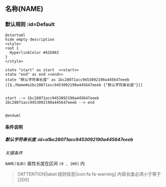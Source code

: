 ## 名称(NAME) <!-- {docsify-ignore-all} -->

   

### 默认规则 :id=Default

```plantuml
@startuml
hide empty description
<style>
root {
  HyperlinkColor #42b983
}
</style>

state "start" as start  <<start>>
state "end" as end <<end>>
state "默认字符串长度" as 1bc28071acc9453092190a445647eeeb [[$./Name#a1bc28071acc9453092190a445647eeeb {"默认字符串长度"}]]


start --> 1bc28071acc9453092190a445647eeeb 
1bc28071acc9453092190a445647eeeb --> end 


@enduml
```

#### 条件说明

##### 默认字符串长度 :id=a1bc28071acc9453092190a445647eeeb


*关键条件*


`NAME(名称)` 属性长度在区间 `(0 , 200]` 内

> [!ATTENTION|label:规则信息|icon:fa fa-warning]
> 内容长度必须小于等于[200]








